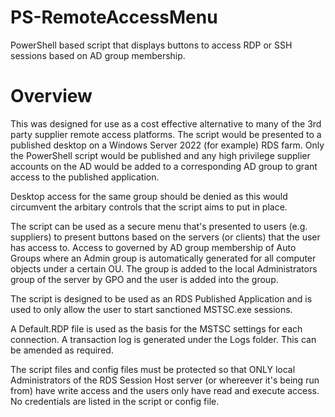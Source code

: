 # PS-RemoteAccessMenu
PowerShell based script that displays buttons to access RDP or SSH sessions based on AD group membership.

# Overview
This was designed for use as a cost effective alternative to many of the 3rd party supplier remote access platforms.
The script would be presented to a published desktop on a Windows Server 2022 (for example) RDS farm. Only the
PowerShell script would be published and any high privilege supplier accounts on the AD would be added to a
corresponding AD group to grant access to the published application.

Desktop access for the same group should be denied as this would circumvent the arbitary controls that the script
aims to put in place.

The script can be used as a secure menu that's presented to users (e.g. suppliers) to
present buttons based on the servers (or clients) that the user has access to.
Access to governed by AD group membership of Auto Groups where an Admin group is
automatically generated for all computer objects under a certain OU.
The group is added to the local Administrators group of the server by GPO and the
user is added into the group.

The script is designed to be used as an RDS Published Application and is used to only
allow the user to start sanctioned MSTSC.exe sessions.

A Default.RDP file is used as the basis for the MSTSC settings for each connection.
A transaction log is generated under the Logs folder. This can be amended as required.

The script files and config files must be protected so that ONLY local Administrators
of the RDS Session Host server (or whereever it's being run from) have write access
and the users only have read and execute access. No credentials are listed in the
script or config file.

